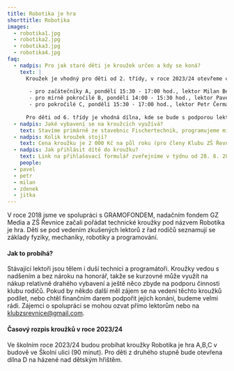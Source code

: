 ```yaml
---
title: Robotika je hra
shorttitle: Robotika
images:
  - robotika1.jpg
  - robotika2.jpg
  - robotika3.jpg
  - robotika4.jpg
faq:
  - nadpis: Pro jak staré děti je kroužek určen a kdy se koná?
    text: |
      Kroužek je vhodný pro děti od 2. třídy, v roce 2023/24 otevřeme celkem 3 kroužky:
        
       - pro začátečníky A, pondělí 15:30 - 17:00 hod., lektor Milan Beníček
       - pro mírně pokročilé B, pondělí 14:00 - 15:30 hod., lektor Pavel Jisl
       - pro pokročilé C, pondělí 15:30 - 17:00 hod., lektor Petr Čermák
 
      Pro děti od 6. třídy je vhodná dílna, kde se bude s podporou lektorů pracovat na vlastních projektech. Dílna bude fungovat v prostorách areálu Národní házené v Řevnicích, Sportovní 981 a otevřená bude každé pondělí od 14:00 do 17:00 hod.
  - nadpis: Jaké vybavení se na kroužcích využívá?
    text: Stavíme primárně ze stavebnic Fischertechnik, programujeme micro:bity a občas taky hrajeme Minecraft Education.
  - nadpis: Kolik kroužek stojí?
    text: Cena kroužku je 2 000 Kč na půl roku (pro členy Klubu ZŠ Řevnice, pro nečleny je cena 2 500 Kč). Získané finance využíváme na nákup vybavení a další náklady spojené s kroužkem.  
  - nadpis: Jak přihlásit dítě do kroužku?
    text: Link na přihlašovací formulář zveřejníme v týdnu od 28. 8. 2023.
    people:
  - pavel
  - petr
  - milan
  - zdenek
  - jitka
---
```

V roce 2018 jsme ve spolupráci s GRAMOFONDEM, nadačním fondem GZ Media a ZŠ Řevnice začali pořádat technické kroužky pod názvem Robotika je hra. Děti se pod vedením zkušených lektorů z řad rodičů seznamují se základy fyziky, mechaniky, robotiky a programování. 

<!--vice-->

#### Jak to probíhá?

Stávající lektoři jsou tělem i duší technici a programátoři. Kroužky vedou s nadšením a bez nároku na honorář, takže se kurzovné může využít na nákup relativně drahého vybavení a ještě něco zbyde na podporu činnosti klubu rodičů. Pokud by někdo další měl zájem se na vedení těchto kroužků podílet, nebo chtěl finančním darem podpořit jejich konání, budeme velmi rádi. Zájemci o spolupráci se mohou ozvat přímo lektorům nebo na [klubzsrevnice@gmail.com](mailto:klubzsrevnice@gmail.com).

<!--vice-->

#### Časový rozpis kroužků v roce 2023/24

Ve školním roce 2023/24 budou probíhat kroužky Robotika je hra A,B,C v budově ve Školní ulici (90 minut). Pro děti z druhého stupně bude otevřena dílna D na házené nad dětským hřištěm. 

